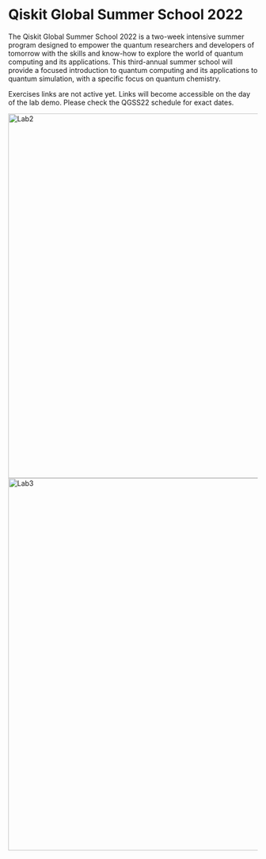 # Qiskit Global Summer School 2022

The Qiskit Global Summer School 2022 is a two-week intensive summer program designed to empower the quantum researchers and developers of tomorrow with the skills and know-how to explore the world of quantum computing and its applications. This third-annual summer school will provide a focused introduction to quantum computing and its applications to quantum simulation, with a specific focus on quantum chemistry.

Exercises links are not active yet. Links will become accessible on the day of the lab demo. Please check the QGSS22 schedule for exact dates.



<img width="736" alt="Lab2" src="https://user-images.githubusercontent.com/42554402/181040295-704f3f52-adc8-4150-b5e7-2be9f8f097f2.png">


<img width="752" alt="Lab3" src="https://user-images.githubusercontent.com/42554402/181040334-a53279db-9ee0-4af9-b7e5-4ffca213b645.png">
